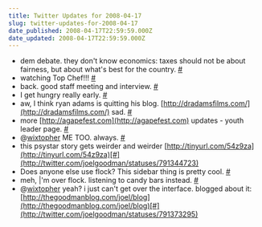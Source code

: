 ```yaml
---
title: Twitter Updates for 2008-04-17
slug: twitter-updates-for-2008-04-17
date_published: 2008-04-17T22:59:59.000Z
date_updated: 2008-04-17T22:59:59.000Z
---
```


- dem debate. they don't know economics: taxes should not be about fairness, but about what's best for the country. [#](http://twitter.com/joelgoodman/statuses/790759143)
- watching Top Chef!!! [#](http://twitter.com/joelgoodman/statuses/790789335)
- back. good staff meeting and interview. [#](http://twitter.com/joelgoodman/statuses/791137979)
- I get hungry really early. [#](http://twitter.com/joelgoodman/statuses/791191113)
- aw, I think ryan adams is quitting his blog. [http://dradamsfilms.com/](http://dradamsfilms.com/) sad. [#](http://twitter.com/joelgoodman/statuses/791214214)
- more [http://agapefest.com](http://agapefest.com) updates - youth leader page. [#](http://twitter.com/joelgoodman/statuses/791293218)
- @[wixtopher](http://twitter.com/wixtopher) ME TOO. always. [#](http://twitter.com/joelgoodman/statuses/791307846)
- this psystar story gets weirder and weirder [http://tinyurl.com/54z9za](http://tinyurl.com/54z9za)[#](http://twitter.com/joelgoodman/statuses/791344723)
- Does anyone else use flock? This sidebar thing is pretty cool. [#](http://twitter.com/joelgoodman/statuses/791356185)
- meh, |'m over flock. listening to candy bars instead. [#](http://twitter.com/joelgoodman/statuses/791371242)
- @[wixtopher](http://twitter.com/wixtopher) yeah? i just can't get over the interface. blogged about it: [http://thegoodmanblog.com/joel/blog](http://thegoodmanblog.com/joel/blog)[#](http://twitter.com/joelgoodman/statuses/791373295)
